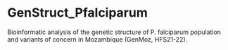 # GenStruct_Pfalciparum
Bioinformatic analysis of the genetic structure of P. falciparum population and variants of concern in Mozambique (GenMoz, HFS21-22).
